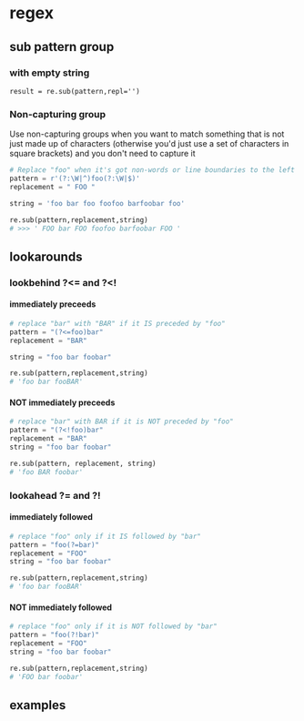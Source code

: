 # regex

## sub pattern group

### with empty string

`result = re.sub(pattern,repl='')`

### Non-capturing group

Use non-capturing groups when you want to match something that is not just made up of characters (otherwise you'd just use a set of characters in square brackets) and you don't need to capture it

```python
# Replace "foo" when it's got non-words or line boundaries to the left and to the right
pattern = r'(?:\W|^)foo(?:\W|$)'
replacement = " FOO "

string = 'foo bar foo foofoo barfoobar foo'

re.sub(pattern,replacement,string)
# >>> ' FOO bar FOO foofoo barfoobar FOO '
```

## lookarounds

### lookbehind ?<= and ?<!

#### immediately preceeds

```python
# replace "bar" with "BAR" if it IS preceded by "foo"
pattern = "(?<=foo)bar"
replacement = "BAR"

string = "foo bar foobar"

re.sub(pattern,replacement,string)
# 'foo bar fooBAR'
```

#### NOT immediately preceeds

```python
# replace "bar" with BAR if it is NOT preceded by "foo"
pattern = "(?<!foo)bar"
replacement = "BAR"
string = "foo bar foobar"

re.sub(pattern, replacement, string)
# 'foo BAR foobar'
```

### lookahead ?= and ?!

#### immediately followed

```python
# replace "foo" only if it IS followed by "bar"
pattern = "foo(?=bar)"
replacement = "FOO"
string = "foo bar foobar"

re.sub(pattern,replacement,string)
# 'foo bar fooBAR'
```

#### NOT immediately followed

```python
# replace "foo" only if it is NOT followed by "bar"
pattern = "foo(?!bar)"
replacement = "FOO"
string = "foo bar foobar"

re.sub(pattern,replacement,string)
# 'FOO bar foobar'
```

## examples

```python

```
